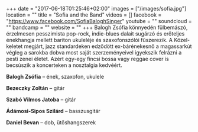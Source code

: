 +++
date = "2017-06-18T01:25:46+02:00"
images = ["/images/sofia.jpg"]
location = ""
title = "Sofia and the Band"
videos = []
facebook = "https://www.facebook.com/SofiaBaloghSinger"
youtube = ""
soundcloud = ""
bandcamp = ""
website = ""
+++
Balogh Zsófia könnyedén fülbemászó, érzelmesen pesszimista pop-rock, indie-blues dalait sugárzó és erőteljes énekhangja mellett bariton ukuleléje és szaxofonszólói fűszerezik. A Közel-keletet megjárt, jazz standardeken edződött ex-bárénekesnő a magassarkút végleg a sarokba dobva most saját szerzeményeivel igyekszik felrázni a pesti zenei életet. Azért egy-egy fincsi bossa vagy reggae cover is becsúszik a koncerteken a nosztalgia kedvéért.

**Balogh Zsófia** – ének, szaxofon, ukulele

**Bezeczky Zoltán** – gitár

**Szabó Vilmos Jatoba** – gitár

**Ádámosi-Sipos Szilárd** – basszusgitár

**Daniel Bevan** – dob, ütőshangszerek
